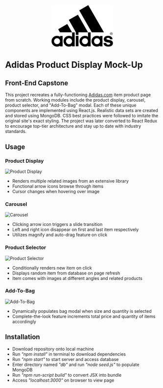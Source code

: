 <p align="center"><img src="adidas.png" height="40%" width="40%"/></p>

# Adidas Product Display Mock-Up

## Front-End Capstone

This project recreates a fully-functioning [Adidas.com](https://www.adidas.com/) item product page from scratch. Working modules include the product display, carousel, product selector, and "Add-To-Bag" modal. Each of these unique components are implemented using React.js. Realistic data sets are created and stored using MongoDB. CSS best practices were followed to imitate the original site's exact styling. The project was later converted to React Redux to encourage top-tier architecture and stay up to date with industry standards.

## Usage

<h3>Product Display</h3>

![Product Display](https://i.imgur.com/VFtHST0.gif)
- Renders multiple related images from an extensive library
- Functional arrow icons browse through items
- Cursor changes when hovering over image

<h3>Carousel</h3>

![Carousel](https://i.imgur.com/Sv8px5W.gif)
- Clicking arrow icon triggers a slide transition
- Left and right icon disappear on first and last item respectively
- Utilizes magnify and auto-drag feature on click

<h3>Product Selector</h3>

![Product Selector](https://i.imgur.com/ErhD0tI.gif)
- Conditionally renders new item on click
- Displays random item from database on page refresh
- Item comes with images at different angles and related products

<h3>Add-To-Bag</h3>

![Add-To-Bag](https://i.imgur.com/Bxu8Exp.gif)
- Dynamically populates bag modal when size and quantity is selected
- Complete-the-look feature increments total price and quantity of items accordingly

## Installation

- Download repository onto local machine
- Run <i>"npm install"</i> in terminal to download dependencies
- Run <i>"npm start"</i> to start server and access database
- Enter directory named <i>"db"</i> and run <i>"node seed.js"</i> to populate MongoDB
- Run <i>"npm run-script build"</i> to convert JSX into bundle
- Access <i>"localhost:3000"</i> on browser to view page